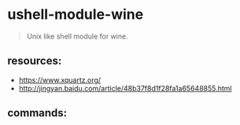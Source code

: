 # ushell-module-wine
> Unix like shell module for wine.

## resources:
+ https://www.xquartz.org/
+ http://jingyan.baidu.com/article/48b37f8d1f28fa1a65648855.html

## commands:
